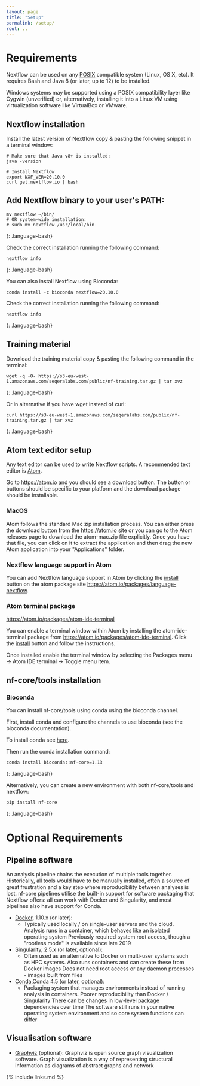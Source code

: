 ```yaml
---
layout: page
title: "Setup"
permalink: /setup/
root: ..
---
```


# Requirements

Nextflow can be used on any [POSIX](https://en.wikipedia.org/wiki/POSIX) compatible system (Linux, OS X, etc). It requires Bash and Java 8 (or later, up to 12) to be installed.

Windows systems may be supported using a POSIX compatibility layer like Cygwin (unverified) or, alternatively, installing it into a Linux VM using virtualization software like VirtualBox or VMware.

## Nextflow installation

Install the latest version of Nextflow copy & pasting the following snippet in a terminal window:

~~~
# Make sure that Java v8+ is installed:
java -version

# Install Nextflow
export NXF_VER=20.10.0
curl get.nextflow.io | bash
~~~


## Add Nextflow binary to your user's PATH:
~~~
mv nextflow ~/bin/
# OR system-wide installation:
# sudo mv nextflow /usr/local/bin
~~~
{: .language-bash}

Check the correct installation running the following command:

~~~
nextflow info
~~~
{: .language-bash}


You can also install Nextflow using Bioconda:

~~~
conda install -c bioconda nextflow=20.10.0
~~~

Check the correct installation running the following command:

~~~
nextflow info
~~~
{: .language-bash}

## Training material

Download the training material copy & pasting the following command in the terminal:

~~~
wget -q -O- https://s3-eu-west-1.amazonaws.com/seqeralabs.com/public/nf-training.tar.gz | tar xvz
~~~
{: .language-bash}


Or in alternative if you have wget instead of curl:
~~~
curl https://s3-eu-west-1.amazonaws.com/seqeralabs.com/public/nf-training.tar.gz | tar xvz
~~~
{: .language-bash}

## Atom text editor setup

Any text editor can be used to write Nextflow scripts. A recommended text editor is [Atom](https://atom.io/).

Go to https://atom.io and you should see a download button. The button or buttons should be specific to your platform and the download package should be  installable.

### MacOS

Atom follows the standard Mac zip installation process. You can either press the download button from the https://atom.io site or you can go to the Atom releases page to download the atom-mac.zip file explicitly. Once you have that file, you can click on it to extract the application and then drag the new Atom application into your "Applications" folder.

### Nextflow language support in Atom

You can add Nextflow language support in Atom by clicking the [install](atom://settings-view/show-package?package=language-nextflow) button on the  atom package site https://atom.io/packages/language-nextflow.

### Atom terminal package

https://atom.io/packages/atom-ide-terminal

You can enable a terminal window within Atom by installing the atom-ide-terminal package from https://atom.io/packages/atom-ide-terminal. Click the [install](atom://settings-view/show-package?package=atom-ide-terminal) button and follow the instructions.

Once installed enable the terminal window by selecting the Packages menu -> Atom IDE terminal -> Toggle menu item.

## nf-core/tools installation

### Bioconda

You can install nf-core/tools using conda using the bioconda channel.


First, install conda and configure the channels to use bioconda (see the bioconda documentation).

To install conda see [here](https://carpentries-incubator.github.io/introduction-to-conda-for-data-scientists/setup/).

Then run the conda installation command:

~~~
conda install bioconda::nf-core=1.13
~~~
{: .language-bash}

Alternatively, you can create a new environment with both nf-core/tools and nextflow:

~~~
pip install nf-core
~~~
{: .language-bash}


# Optional Requirements

## Pipeline software

An analysis pipeline chains the execution of multiple tools together. Historically, all tools would have to be manually installed, often a source of great frustration and a key step where reproducibility between analyses is lost. nf-core pipelines utilise the built-in support for software packaging that Nextflow offers: all can work with Docker and Singularity, and most pipelines also have support for Conda.

* [Docker](https://docs.docker.com/install/), 1.10.x (or later):  
  * Typically used locally / on single-user servers and the cloud.
Analysis runs in a container, which behaves like an isolated operating system
Previously required system root access, though a "rootless mode" is available since late 2019
* [Singularity](https://www.sylabs.io/), 2.5.x (or later, optional):
  * Often used as an alternative to Docker on multi-user systems such as HPC systems.
Also runs containers and can create these from Docker images
Does not need root access or any daemon processes - images built from files
* [Conda](https://conda.io/),Conda 4.5 (or later, optional):
  * Packaging system that manages environments instead of running analysis in containers.
Poorer reproducibility than Docker / Singularity
There can be changes in low-level package dependencies over time
The software still runs in your native operating system environment and so core system functions can differ

## Visualisation software

* [Graphviz](http://www.graphviz.org/) (optional): Graphviz is open source graph visualization software. Graph visualization is a way of representing structural information as diagrams of abstract graphs and network


{% include links.md %}

